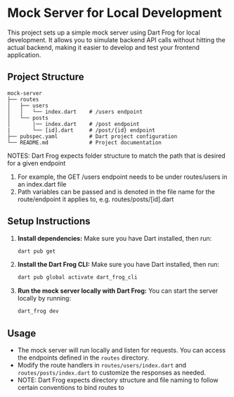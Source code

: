 # Mock Server for Local Development

This project sets up a simple mock server using Dart Frog for local development. It allows you to simulate backend API calls without hitting the actual backend, making it easier to develop and test your frontend application.

## Project Structure

```
mock-server
├── routes
│   ├── users
│   │   └── index.dart    # /users endpoint
│   └── posts
│       |── index.dart    # /post endpoint
|       └── [id].dart     # /post/{id} endpoint
├── pubspec.yaml          # Dart project configuration
└── README.md             # Project documentation
```

NOTES: Dart Frog expects folder structure to match the path that is desired for a given endpoint
 1. For example, the GET /users endpoint needs to be under routes/users in an index.dart file
 2. Path variables can be passed and is denoted in the file name for the route/endpoint it applies to, e.g. routes/posts/[id].dart

## Setup Instructions

1. **Install dependencies:**
   Make sure you have Dart installed, then run:
   ```bash
   dart pub get
   ```

2. **Install the Dart Frog CLI:**
   Make sure you have Dart installed, then run:
   ```bash
   dart pub global activate dart_frog_cli
   ```

3. **Run the mock server locally with Dart Frog:**
   You can start the server locally by running:
   ```bash
   dart_frog dev
   ```

## Usage

- The mock server will run locally and listen for requests. You can access the endpoints defined in the `routes` directory.
- Modify the route handlers in `routes/users/index.dart` and `routes/posts/index.dart` to customize the responses as needed.
- NOTE: Dart Frog expects directory structure and file naming to follow certain conventions to bind routes to
